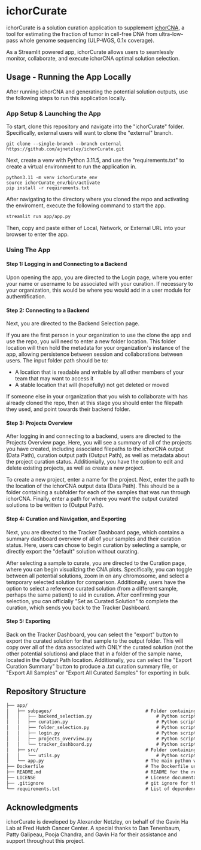 # ichorCurate
ichorCurate is a solution curation application to supplement [ichorCNA](https://github.com/broadinstitute/ichorCNA), a tool for estimating the fraction of tumor in cell-free DNA from ultra-low-pass whole genome sequencing (ULP-WGS, 0.1x coverage).

As a Streamlit powered app, ichorCurate allows users to seamlessly monitor, collaborate, and execute ichorCNA optimal solution selection.

## Usage - Running the App Locally
After running ichorCNA and generating the potential solution outputs, use the following steps to run this application locally.

### App Setup & Launching the App
To start, clone this repository and navigate into the "ichorCurate" folder. Specifically, external users will want to clone the "external" branch.

```
git clone --single-branch --branch external https://github.com/ajnetzley/ichorCurate.git

```

Next, create a venv with Python 3.11.5, and use the "requirements.txt" to create a virtual environment to run the application in.

```
python3.11 -m venv ichorCurate_env
source ichorCurate_env/bin/activate
pip install -r requirements.txt
```

After navigating to the directory where you cloned the repo and activating the enviroment, execute the following command to start the app.

```markdown
streamlit run app/app.py
```

Then, copy and paste either of Local, Network, or External URL into your browser to enter the app.

### Using The App

#### Step 1: Logging in and Connecting to a Backend
Upon opening the app, you are directed to the Login page, where you enter your name or username to be associated with your curation. If necessary to your organization, this would be where you would add in a user module for authentification.

#### Step 2: Connecting to a Backend
Next, you are directed to the Backend Selection page. 

If you are the first person in your organization to use the clone the app and use the repo, you will need to enter a new folder location. This folder location will then hold the metadata for your organization's instance of the app, allowing persistence between session and collaborations between users. The input folder path should be to:
- A location that is readable and writable by all other members of your team that may want to access it
- A stable location that will (hopefully) not get deleted or moved

If someone else in your organization that you wish to collaborate with has already cloned the repo, then at this stage you should enter the filepath they used, and point towards their backend folder.

#### Step 3: Projects Overview
After logging in and connecting to a backend, users are directed to the Projects Overview page. Here, you will see a summary of all of the projects you have created, including associated filepaths to the ichorCNA output (Data Path), curation output path (Output Path), as well as metadata about the project curation status. Additionially, you have the option to edit and delete existing projects, as well as create a new project.

To create a new project, enter a name for the project. Next, enter the path to the location of the ichorCNA output data (Data Path). This should be a folder containing a subfolder for each of the samples that was run through ichorCNA. Finally, enter a path for where you want the output curated solutions to be written to (Output Path).

#### Step 4: Curation and Navigation, and Exporting
Next, you are directed to the Tracker Dashboard page, which contains a summary dashboard overview of all of your samples and their curation status. Here, users can chose to begin curation by selecting a sample, or directly export the "default" solution without curating. 

After selecting a sample to curate, you are directed to the Curation page, where you can begin visualizing the CNA plots. Specifically, you can toggle between all potential solutions, zoom in on any chromosome, and select a temporary selected solution for comparison. Additionally, users have the option to select a reference curated solution (from a different sample, perhaps the same patient) to aid in curation. After confirming your selection, you can officially "Set as Curated Solution" to complete the curation, which sends you back to the Tracker Dashboard. 

#### Step 5: Exporting
Back on the Tracker Dashboard, you can select the "export" button to export the curated solution for that sample to the output folder. This will copy over all of the data associated with ONLY the curated solution (not the other potential solutions) and place that in a folder of the sample name, located in the Output Path location. Additionally, you can select the "Export Curation Summary" button to produce a .txt curation summary file, or "Export All Samples" or "Export All Curated Samples" for exporting in bulk.


## Repository Structure
```markdown
├── app/
│   ├── subpages/                                   # Folder containing the python scripts for each page of the app
│   │   ├── backend_selection.py                        # Python script for selecting a location to hold the backend config files
│   │   ├── curation.py                                 # Python script for curation, namely visualizing and selecting optimal solutions for a sample
│   │   ├── folder_selection.py                         # Python script for the page allowing users to enter the input and output filepaths
│   │   ├── login.py                                    # Python script for the login page, here just a username
│   │   ├── projects_overview.py                        # Python script for managing and summarizing project status
│   │   └── tracker_dashboard.py                        # Python script for tracking the curation status, and providing a dashboard overview and navigation
│   ├── src/                                        # Folder containing the source scripts full supplemental methods
│   │   └── utils.py                                    # Python script containing a variety of helper functions used throughout the application
│   └── app.py                                      # The main python wrapper for the app
├── Dockerfile                                      # The Dockerfile used to generate the Docker Image for the app
├── README.md                                       # README for the repo
├── LICENSE                                         # License documentation
├── .gitignore                                      # git ignore for the repo
└── requirements.txt                                # List of dependencies to run the app
```

## Acknowledgments
ichorCurate is developed by Alexander Netzley, on behalf of the Gavin Ha Lab at Fred Hutch Cancer Center. A special thanks to Dan Tenenbaum, Patty Galipeau, Pooja Chandra, and Gavin Ha for their assistance and support throughout this project.
